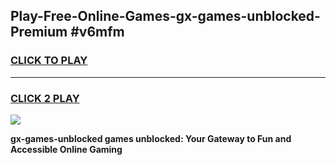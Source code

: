 
## Play-Free-Online-Games-gx-games-unblocked-Premium #v6mfm
<h3>
<a href="https://premium.freeplayer.one?title=gx-games-unblocked&ref=8M">CLICK TO PLAY</a></h3>
<hr>

<h3>
<a href="https://premium.freeplayer.one?title=gx-games-unblocked&ref=8M">CLICK 2 PLAY</a>
  
</h3>

<a href="https://premium.freeplayer.one?title=gx-games-unblocked&ref=8M"><img src="https://clearcache.store/games.png"></a>


**gx-games-unblocked games unblocked: Your Gateway to Fun and Accessible Online Gaming**
